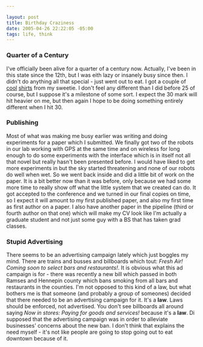```yaml
--- 

layout: post
title: Birthday Craziness
date: 2005-04-26 22:22:05 -05:00
tags: life, think
---
```

<h3>Quarter of a Century</h3>
I've officially been alive for a quarter of a century now.  Actually, I've been in this state since the 12th, but I was eith lazy or insanely busy since then.  I didn't do anything all that special - just went out to eat.  I got a couple of <a href="http://www.thinkgeek.com/tshirts/generic/724a/">cool</a> <a href="http://www.thinkgeek.com/stuff/41/05shirt.shtml">shirts</a> from my sweetie.  I don't feel any different than I did before 25 of course, but I suppose it's a milestone of some sort.  I expect the 30 mark will hit heavier on me, but then again I hope to be doing something entirely different when I hit 30.
<h3>Publishing</h3>
Most of what was making me busy earlier was writing and doing experiments for a paper which I submitted.  We finally got two of the robots in our lab working with GPS at the same time and on wireless for long enough to do some experiments with the interface which is in itself not all that novel but really hasn't been presented before.   I would have liked to get more experiments in but the sky started threatening and none of our robots do well when wet.  So we went back inside and did a little bit of work on the paper.  It is a bit better now than it was before, only because we had some more time to really show off what the little system that we created can do.  It got accepted to the conference and we turned in our final copies on time, so I expect it will amount to my first published paper, and also my first time as first author on a paper.  I also have another paper in the pipeline (third or fourth author on that one) which will make my CV look like I'm actually a graduate student and not just some guy with a BS that has taken grad classes.
<h3>Stupid Advertising</h3>
There seems to be an advertising campaign lately which just boggles my mind.  There are trains and busses and billboards which tout: <em>Fresh Air!  Coming soon to select bars and restaurants!</em>.  It is obvious what this ad campaign is for - there was recently a new bill which passed in both Ramses and Hennepin county which bans smoking from all bars and restaurants in the counties.  I'm not opposed to this kind of a law, but what bothers me is that someone (and probably a group of someones) decided that there needed to be an advertising campaign for it.   It's a <strong>law</strong>.   Laws should be enforced, not advertised.  You don't see billboards all around saying <em>Now in stores: Paying for goods and services!</em> because it's a <strong>law</strong>.  Di supposed that the advertising campaign was in order to alleviate businesses' concerns about the new ban.   I don't think that explains the need myself - it's not like people are going to stop going out to eat downtown because of it.
